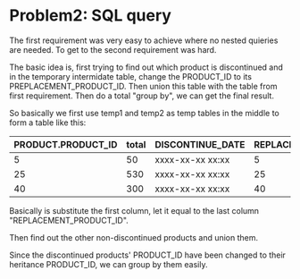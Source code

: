 Problem2: SQL query
========

The first requirement was very easy to achieve where no nested quieries are needed.
To get to the second requirement was hard.

The basic idea is, first trying to find out which product is discontinued and in the temporary intermidate table, change the PRODUCT_ID to its PREPLACEMENT_PRODUCT_ID. Then union this table with the table from first requirement. Then do a total "group by", we can get the final result.

So basically we first use temp1 and temp2 as temp tables in the middle to form a table like this:

| PRODUCT.PRODUCT_ID  | total | DISCONTINUE_DATE | REPLACEMENT_PRODUCT_ID |
| ------------------- | ----- | ---------------- | ---------------------- |
|           5         |   50  | xxxx-xx-xx xx:xx |            5           |
|          25         |  530  | xxxx-xx-xx xx:xx |           25           |
|          40         |  300  | xxxx-xx-xx xx:xx |           40           |

Basically is substitute the first column, let it equal to the last column "REPLACEMENT_PRODUCT_ID".

Then find out the other non-discontinued products and union them.

Since the discontinued products' PRODUCT_ID have been changed to their heritance PRODUCT_ID, we can group by them easily.